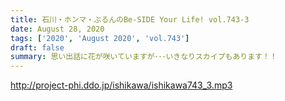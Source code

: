 ```yaml
---
title: 石川・ホンマ・ぶるんのBe-SIDE Your Life! vol.743-3
date: August 28, 2020
tags: ['2020', 'August 2020', 'vol.743']
draft: false
summary: 思い出話に花が咲いていますが･･･いきなりスカイプもあります！！
---
```


http://project-phi.ddo.jp/ishikawa/ishikawa743_3.mp3